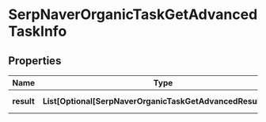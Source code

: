 # SerpNaverOrganicTaskGetAdvancedTaskInfo


## Properties

| Name | Type | Description | Notes |
|------------ | ------------- | ------------- | -------------|
**result** | **List[Optional[SerpNaverOrganicTaskGetAdvancedResultInfo]]** | array of results |[optional]|
